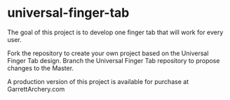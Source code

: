 # universal-finger-tab

The goal of this project is to develop one finger tab that will work for every user.

Fork the repository to create your own project based on the Universal Finger Tab design.
Branch the Universal Finger Tab repository to propose changes to the Master. 

A production version of this project is available for purchase at GarrettArchery.com
